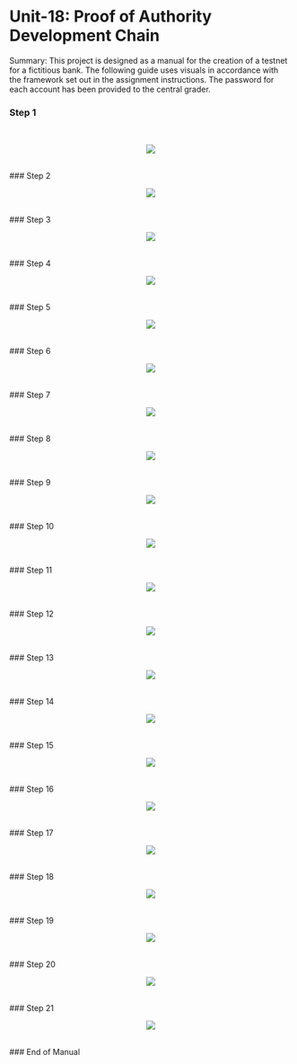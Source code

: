 # Unit-18: Proof of Authority Development Chain

Summary: This project is designed as a manual for the creation of a testnet for a fictitious bank. The following guide uses visuals in accordance with the framework set out in the assignment instructions. The password for each account has been provided to the central grader. 

### Step 1
<br>
<p align="center"><img src="https://github.com/ThomasJScott3/unit-18-blockchain/blob/main/Screenshots/Step%201.PNG"></img></p>
<br>
### Step 2
<br>
<p align="center"><img src="https://github.com/ThomasJScott3/unit-18-blockchain/blob/main/Screenshots/Step%202.PNG"></img></p>
<br>
### Step 3
<br>
<p align="center"><img src="https://github.com/ThomasJScott3/unit-18-blockchain/blob/main/Screenshots/Step%203.PNG"></img></p>
<br>
### Step 4
<p align="center"><img src="https://github.com/ThomasJScott3/unit-18-blockchain/blob/main/Screenshots/Step%204.PNG"></img></p>
<br>
### Step 5
<p align="center"><img src="https://github.com/ThomasJScott3/unit-18-blockchain/blob/main/Screenshots/Step%205.PNG"></img></p>
<br>
### Step 6
<p align="center"><img src="https://github.com/ThomasJScott3/unit-18-blockchain/blob/main/Screenshots/Step%206.PNG"></img></p>
<br>
### Step 7
<p align="center"><img src="https://github.com/ThomasJScott3/unit-18-blockchain/blob/main/Screenshots/Step%207.PNG"></img></p>
<br>
### Step 8
<p align="center"><img src="https://github.com/ThomasJScott3/unit-18-blockchain/blob/main/Screenshots/Step%208.PNG"></img></p>
<br>
### Step 9
<p align="center"><img src="https://github.com/ThomasJScott3/unit-18-blockchain/blob/main/Screenshots/Step%209.PNG"></img></p>
<br>
### Step 10
<p align="center"><img src="https://github.com/ThomasJScott3/unit-18-blockchain/blob/main/Screenshots/Step%2010.PNG"></img></p>
<br>
### Step 11
<p align="center"><img src="https://github.com/ThomasJScott3/unit-18-blockchain/blob/main/Screenshots/Step%2011.PNG"></img></p>
<br>
### Step 12
<br>
<p align="center"><img src="https://github.com/ThomasJScott3/unit-18-blockchain/blob/main/Screenshots/Step%2012.PNG"></img></p>
<br>
### Step 13
<br>
<p align="center"><img src="https://github.com/ThomasJScott3/unit-18-blockchain/blob/main/Screenshots/Step%2013.PNG"></img></p>
<br>
### Step 14
<br>
<p align="center"><img src="https://github.com/ThomasJScott3/unit-18-blockchain/blob/main/Screenshots/Step%2014.PNG"></img></p>
<br>
### Step 15
<br>
<p align="center"><img src="https://github.com/ThomasJScott3/unit-18-blockchain/blob/main/Screenshots/Step%2015.PNG"></img></p>
<br>
### Step 16
<br>
<p align="center"><img src="https://github.com/ThomasJScott3/unit-18-blockchain/blob/main/Screenshots/Step%2019.PNG"></img></p>
<br>
### Step 17
<br>
<p align="center"><img src="https://github.com/ThomasJScott3/unit-18-blockchain/blob/main/Screenshots/Step%2020.PNG"></img></p>
<br>
### Step 18
<br>
<p align="center"><img src="https://github.com/ThomasJScott3/unit-18-blockchain/blob/main/Screenshots/Step%2021.PNG"></img></p>
<br>
### Step 19
<br>
<p align="center"><img src="https://github.com/ThomasJScott3/unit-18-blockchain/blob/main/Screenshots/Step%2022.PNG"></img></p>
<br>
### Step 20
<br>
<p align="center"><img src="https://github.com/ThomasJScott3/unit-18-blockchain/blob/main/Screenshots/Step%2023.PNG"></img></p>
<br>
### Step 21
<br>
<p align="center"><img src="https://github.com/ThomasJScott3/unit-18-blockchain/blob/main/Screenshots/Step%2024.PNG"></img></p>
<br>
### End of Manual



